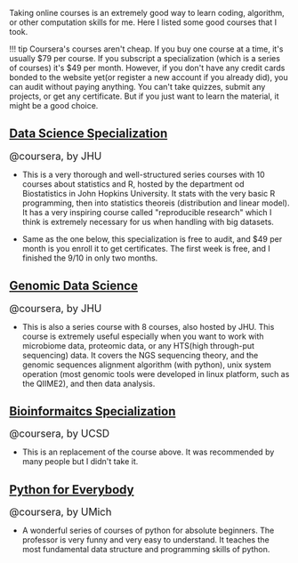Taking online courses is an extremely good way to learn coding, algorithm, or other computation skills for me. Here I listed some good courses that I took.

!!! tip
    Coursera's courses aren't cheap. If you buy one course at a time, it's usually $79 per course. If you subscript a specialization (which is a series of courses) it's $49 per month. However, if you don't have any credit cards bonded to the website yet(or register a new account if you already did), you can audit without paying anything. You can't take quizzes, submit any projects, or get any certificate. But if you just want to learn the material, it might be a good choice.

## [Data Science Specialization](https://www.coursera.org/specializations/jhu-data-science)
<span style="font-size:18px">@coursera, by JHU</span>

* This is a very thorough and well-structured series courses with 10 courses about statistics and R, hosted by the department od Biostatistics in John Hopkins University. It stats with the very basic R programming, then into statistics theoreis (distribution and linear model). It has a very inspiring course called "reproducible research" which I think is extremely necessary for us when handling with big datasets.

* Same as the one below, this specialization is free to audit, and $49 per month is you enroll it to get certificates. The first week is free, and I finished the 9/10 in only two months.

## [Genomic Data Science](https://www.coursera.org/specializations/genomic-data-science)
<span style="font-size:18px">@coursera, by JHU</span>

* This is also a series course with 8 courses, also hosted by JHU. This course is extremely useful especially when you want to work with microbiome data, proteomic data, or any HTS(high through-put sequencing) data. It covers the NGS sequencing theory, and the genomic sequences alignment algorithm (with python), unix system operation (most genomic tools were developed in linux platform, such as the QIIME2), and then data analysis.

## [Bioinformaitcs Specialization](https://www.coursera.org/specializations/bioinformatics)
<span style="font-size:18px">@coursera, by UCSD</span>

* This is an replacement of the course above. It was recommended by many people but I didn't take it.

## [Python for Everybody](https://www.coursera.org/specializations/python)
<span style="font-size:18px">@coursera, by UMich</span>

* A wonderful series of courses of python for absolute beginners. The professor is very funny and very easy to understand. It teaches the most fundamental data structure and programming skills of python.
